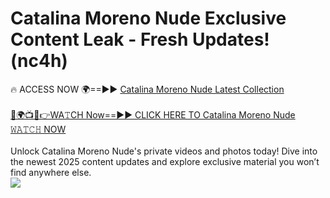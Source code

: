 # Catalina Moreno Nude Exclusive Content Leak - Fresh Updates! (nc4h)

🔥 ACCESS NOW 🌍==►► <a href="https://tinyurl.com/2mz8nhtm" rel="nofollow">Catalina Moreno Nude Latest Collection</a>
<br><br>
[🔴🌍📺📱👉WA𝚃CH Now==►► CLICK HERE TO Catalina Moreno Nude 𝚆𝙰𝚃𝙲𝙷 NOW](https://tinyurl.com/2mz8nhtm)
<br><br>
Unlock Catalina Moreno Nude's private videos and photos today! Dive into the newest 2025 content updates and explore exclusive material you won’t find anywhere else.
<br>
<a href="https://tinyurl.com/2mz8nhtm" rel="nofollow" data-target="animated-image.originalLink"><img src="https://camo.githubusercontent.com/8a4f000d20f83aca3bf7ec5f350d767afa0574a8a352519fd8cfa583a6f93a33/68747470733a2f2f692e696d6775722e636f6d2f644a486b345a712e676966" data-canonical-src="https://i.imgur.com/dJHk4Zq.gif" style="max-width: 100%; display: inline-block;" data-target="animated-image.originalImage"></a>
<br>
